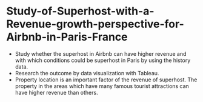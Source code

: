 # Study-of-Superhost-with-a-Revenue-growth-perspective-for-Airbnb-in-Paris-France
- Study whether the superhost in Airbnb can have higher revenue and with which conditions could be superhost in Paris by using the history data.
- Research the outcome by data visualization with Tableau.
- Property location is an important factor of the revenue of superhost. The property in the areas which have many famous tourist attractions can have higher revenue than others.
